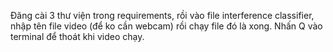 Đăng cài 3 thư viện trong requirements, rồi vào file interference classifier, nhập tên file video (để ko cần webcam) rồi chạy file đó là xong.
Nhấn Q vào terminal để thoát khi video chạy.
